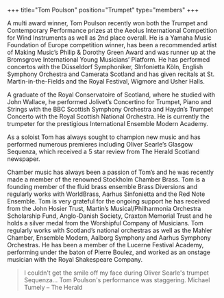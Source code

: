 +++
title="Tom Poulson"
position="Trumpet"
type="members"
+++

A multi award winner, Tom Poulson recently won both the Trumpet and Contemporary Performance prizes at the Aeolus International Competition for Wind Instruments as well as 2nd place overall. He is a Yamaha Music Foundation of Europe competition winner, has been a recommended artist of Making Music’s Philip & Dorothy Green Award and was runner up at the Bromsgrove International Young Musicians’ Platform. He has performed concertos with the Düsseldorf Symphoniker, SInfonietta Köln, English Symphony Orchestra and Camerata Scotland and has given recitals at St. Martin-in-the-Fields and the Royal Festival, Wigmore and Usher Halls.

A graduate of the Royal Conservatoire of Scotland, where he studied with John Wallace, he performed Jolivet’s Concertino for Trumpet, Piano and Strings with the BBC Scottish Symphony Orchestra and Haydn’s Trumpet Concerto with the Royal Scottish National Orchestra. He is currently the trumpeter for the prestigious International Ensemble Modern Academy.

As a soloist Tom has always sought to champion new music and has performed numerous premieres including Oliver Searle’s Glasgow Sequenza, which received a 5 star review from The Herald Scotland newspaper.

Chamber music has always been a passion of Tom’s and he was recently made a member of the renowned Stockholm Chamber Brass. Tom is a founding member of the fluid brass ensemble Brass Diversions and regularly works with WorldBrass, Aarhus Sinfonietta and the Red Note Ensemble.
Tom is very grateful for the ongoing support he has received from the John Hosier Trust, Martin’s Musical/Philharmonia Orchestra Scholarship Fund, Anglo-Danish Society, Craxton Memorial Trust and he holds a silver medal from the Worshipful Company of Musicians.
Tom regularly works with Scotland’s national orchestras as well as the Mahler Chamber, Ensemble Modern, Aalborg Symphony and Aarhus Symphony Orchestras. He has been a member of the Lucerne Festival Academy, performing under the baton of Pierre Boulez, and worked as an onstage musician with the Royal Shakespeare Company.

> I couldn't get the smile off my face during Oliver Searle's trumpet Sequenza… Tom Poulson's performance was staggering.
Michael Tumely – The Herald
